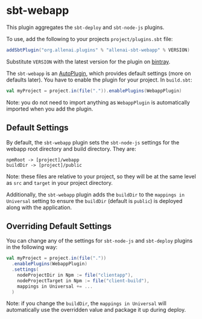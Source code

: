 # sbt-webapp

This plugin aggregates the `sbt-deploy` and `sbt-node-js` plugins.

To use, add the following to your projects `project/plugins.sbt` file:

```scala
addSbtPlugin("org.allenai.plugins" % "allenai-sbt-webapp" % VERSION)
```
Substitute `VERSION` with the latest version for the plugin on [bintray](https://bintray.com/allenai/sbt-plugins).

The `sbt-webapp` is an [AutoPlugin](http://www.scala-sbt.org/release/tutorial/Using-Plugins.html#Creating+an+auto+plugin), which provides default settings (more on defaults later). You have to enable the plugin for your project. In `build.sbt`:

```scala
val myProject = project.in(file(".")).enablePlugins(WebappPlugin)
```

Note: you do not need to import anything as `WebappPlugin` is automatically imported when you add the plugin.

## Default Settings

By default, the `sbt-webapp` plugin sets the `sbt-node-js` settings for the webapp root directory and build directory. They are:

    npmRoot -> [project]/webapp
    buildDir -> [project]/public

Note: these files are relative to your project, so they will be at the same level as `src` and `target` in your project directory.

Additionally, the `sbt-webapp` plugin adds the `buildDir` to the `mappings in Universal` setting to ensure the `buildDir` (default is `public`) is deployed along with the application.

## Overriding Default Settings

You can change any of the settings for `sbt-node-js` and `sbt-deploy` plugins in the following way:

```scala
val myProject = project.in(file("."))
  .enablePlugins(WebappPlugin)
  .settings(
    nodeProjectDir in Npm := file("clientapp"),
    nodeProjectTarget in Npm := file("client-build"),
    mappings in Universal += ...
  )
```

Note: if you change the `buildDir`, the `mappings in Universal` will automatically use the overridden value and package it up during deploy.
